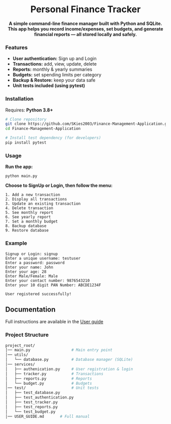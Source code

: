 <h1 align = "center">Personal Finance Tracker</h1>

<p align = "center"><b>A simple command-line finance manager built with Python and SQLite.<br>
This app helps you record income/expenses, set budgets, and generate financial reports — all stored locally and safely.</b></p>

### Features

- **User authentication:** Sign up and Login
- **Transactions:** add, view, update, delete
- **Reports:** monthly & yearly summaries
- **Budgets:** set spending limits per category
- **Backup & Restore:** keep your data safe
- **Unit tests included (using pytest)**

### Installation

Requires: **Python 3.8+**

```bash
# Clone repository
git clone https://github.com/SKies2003/Finance-Management-Application.git
cd Finance-Management-Application

# Install test dependency (for developers)
pip install pytest
```

### Usage

**Run the app:**

```terminal
python main.py
```

**Choose to SignUp or Login, then follow the menu:**

```terminal
1. Add a new transaction
2. Display all transactions
3. Update an existing transaction
4. Delete transaction
5. See monthly report
6. See yearly report
7. Set a monthly budget
8. Backup database
9. Restore database
```

### Example

```terminal
Signup or Login: signup
Enter a unique username: testuser
Enter a password: password
Enter your name: John
Enter your age: 28
Enter Male/Female: Male
Enter your contact number: 9876543210
Enter your 10 digit PAN Number: ABCDE1234F

User registered successfully!
```

## Documentation

Full instructions are available in the [User guide](USER_GUIDE.md)

### Project Structure

```bash
project_root/
│── main.py                  # Main entry point
│── utils/
│   └── database.py          # Database manager (SQLite)
│── services/
│   ├── authenication.py     # User registration & login
│   ├── tracker.py           # Transactions
│   ├── reports.py           # Reports
│   └── budget.py            # Budgets
│── test/                    # Unit tests
│   ├── test_database.py
│   ├── test_authentication.py
│   ├── test_tracker.py
│   ├── test_reports.py
│   └── test_budget.py
│── USER_GUIDE.md       # Full manual
```
